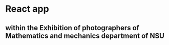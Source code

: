 # React app
##  within the Exhibition of photographers of Mathematics and mechanics department of NSU